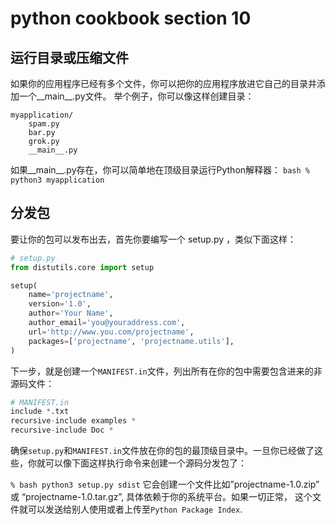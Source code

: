 # python cookbook section 10

## 运行目录或压缩文件

如果你的应用程序已经有多个文件，你可以把你的应用程序放进它自己的目录并添加一个__main__.py文件。 举个例子，你可以像这样创建目录：

```
myapplication/
    spam.py
    bar.py
    grok.py
    __main__.py
```

如果__main__.py存在，你可以简单地在顶级目录运行Python解释器：
`bash % python3 myapplication`

## 分发包

要让你的包可以发布出去，首先你要编写一个 setup.py ，类似下面这样：

```py
# setup.py
from distutils.core import setup

setup(
    name='projectname',
    version='1.0',
    author='Your Name',
    author_email='you@youraddress.com',
    url='http://www.you.com/projectname',
    packages=['projectname', 'projectname.utils'],
)
```

下一步，就是创建一个`MANIFEST.in`文件，列出所有在你的包中需要包含进来的非源码文件：

```py
# MANIFEST.in
include *.txt
recursive-include examples *
recursive-include Doc *
```

确保`setup.py`和`MANIFEST.in`文件放在你的包的最顶级目录中。一旦你已经做了这些，你就可以像下面这样执行命令来创建一个源码分发包了：

`% bash python3 setup.py sdist`
它会创建一个文件比如”projectname-1.0.zip” 或 “projectname-1.0.tar.gz”, 具体依赖于你的系统平台。如果一切正常， 这个文件就可以发送给别人使用或者上传至`Python Package Index`.
